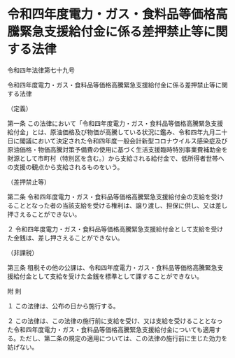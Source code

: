 # 令和四年度電力・ガス・食料品等価格高騰緊急支援給付金に係る差押禁止等に関する法律

令和四年法律第七十九号

令和四年度電力・ガス・食料品等価格高騰緊急支援給付金に係る差押禁止等に関する法律

（定義）

第一条 この法律において「令和四年度電力・ガス・食料品等価格高騰緊急支援給付金」とは、原油価格及び物価が高騰している状況に鑑み、令和四年九月二十日に閣議において決定された令和四年度一般会計新型コロナウイルス感染症及び原油価格・物価高騰対策予備費の使用に基づく生活支援臨時特別事業費補助金を財源として市町村（特別区を含む。）から支給される給付金で、低所得者世帯への支援の観点から支給されるものをいう。

（差押禁止等）

第二条 令和四年度電力・ガス・食料品等価格高騰緊急支援給付金の支給を受けることとなった者の当該支給を受ける権利は、譲り渡し、担保に供し、又は差し押さえることができない。

２ 令和四年度電力・ガス・食料品等価格高騰緊急支援給付金として支給を受けた金銭は、差し押さえることができない。

（非課税）

第三条 租税その他の公課は、令和四年度電力・ガス・食料品等価格高騰緊急支援給付金として支給を受けた金銭を標準として課することができない。

附 則

１ この法律は、公布の日から施行する。

２ この法律は、この法律の施行前に支給を受け、又は支給を受けることとなった令和四年度電力・ガス・食料品等価格高騰緊急支援給付金についても適用する。ただし、第二条の規定の適用については、この法律の施行前に生じた効力を妨げない。
